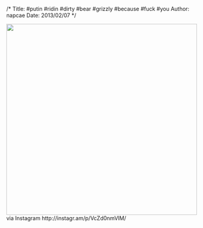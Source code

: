 /*
Title: #putin #ridin #dirty #bear #grizzly #because #fuck #you
Author: napcae
Date: 2013/02/07
*/

<img src="http://distilleryimage8.s3.amazonaws.com/9921437c716711e2829822000a9f1487_7.jpg" width="500" />  
via Instagram http://instagr.am/p/VcZd0nmVlM/